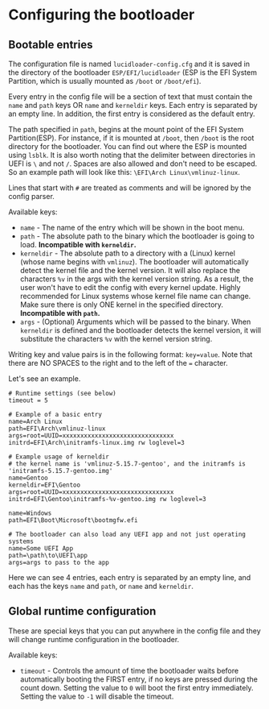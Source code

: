 # Configuring the bootloader

## Bootable entries

The configuration file is named `lucidloader-config.cfg` and it is saved in the directory of the bootloader `ESP/EFI/lucidloader` (ESP is the EFI System Partition, which is usually mounted as `/boot` or `/boot/efi`). 

Every entry in the config file will be a section of text that must contain the `name` and `path` keys OR `name` and `kerneldir` keys. Each entry is separated by an empty line. In addition, the first entry is considered as the default entry.

The path specified in `path`, begins at the mount point of the EFI System Partition(ESP). For instance, if it is mounted at `/boot`, then `/boot` is the root directory for the bootloader. You can find out where the ESP is mounted using `lsblk`. It is also worth noting that the delimiter between directories in UEFI is `\` and not `/`. Spaces are also allowed and don't need to be escaped. So an example path will look like this: `\EFI\Arch Linux\vmlinuz-linux`. 

Lines that start with `#` are treated as comments and will be ignored by the config parser.

Available keys:
- `name` - The name of the entry which will be shown in the boot menu.
- `path` - The absolute path to the binary which the bootloader is going to load. **Incompatible with `kerneldir`.**
- `kerneldir` - The absolute path to a directory with a (Linux) kernel (whose name begins with `vmlinuz`). The bootloader will automatically detect the kernel file and the kernel version. It will also replace the characters `%v` in the args with the kernel version string. As a result, the user won't have to edit the config with every kernel update. Highly recommended for Linux systems whose kernel file name can change. Make sure there is only ONE kernel in the specified directory. **Incompatible with `path`.**
- `args` - (Optional) Arguments which will be passed to the binary. When `kerneldir` is defined and the bootloader detects the kernel version, it will substitute the characters `%v` with the kernel version string.

Writing key and value pairs is in the following format: `key=value`. Note that there are NO SPACES to the right and to the left of the `=` character. 

Let's see an example.

```
# Runtime settings (see below)
timeout = 5

# Example of a basic entry
name=Arch Linux
path=EFI\Arch\vmlinuz-linux
args=root=UUID=xxxxxxxxxxxxxxxxxxxxxxxxxxxxxxx initrd=EFI\Arch\initramfs-linux.img rw loglevel=3

# Example usage of kerneldir
# the kernel name is 'vmlinuz-5.15.7-gentoo', and the initramfs is 'initramfs-5.15.7-gentoo.img'
name=Gentoo
kerneldir=EFI\Gentoo
args=root=UUID=xxxxxxxxxxxxxxxxxxxxxxxxxxxxxxx initrd=EFI\Gentoo\initramfs-%v-gentoo.img rw loglevel=3

name=Windows
path=EFI\Boot\Microsoft\bootmgfw.efi

# The bootloader can also load any UEFI app and not just operating systems
name=Some UEFI App
path=\path\to\UEFI\app
args=args to pass to the app
```

Here we can see 4 entries, each entry is separated by an empty line, and each has the keys `name` and `path`, or `name` and `kerneldir`.

## Global runtime configuration

These are special keys that you can put anywhere in the config file and they will change runtime configuration in the bootloader.

Available keys:
- `timeout` - Controls the amount of time the bootloader waits before automatically booting the FIRST entry, if no keys are pressed during the count down. Setting the value to `0` will boot the first entry immediately. Setting the value to `-1` will disable the timeout.
